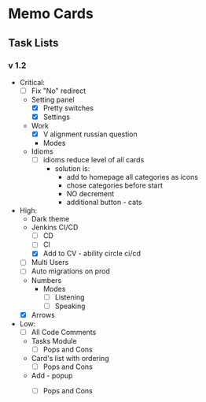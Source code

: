 # Memo Cards

## Task Lists

### v 1.2

* Critical:
    - [ ] Fix "No" redirect 
    * Setting panel
        - [x] Pretty switches
        - [x] Settings
    * Work
        - [x] V alignment russian question
        * Modes
    * Idioms
        - [ ] idioms reduce level of all cards
            - solution is:
                - add to homepage all categories as icons
                - chose categories before start
                - NO decrement
                - additional button - cats
* High:
    * Dark theme
    * Jenkins CI/CD
        - [ ] CD
        - [ ] CI
        - [x] Add to CV - ability circle ci/cd
    - [ ] Multi Users
    - [ ] Auto migrations on prod
    * Numbers
        * Modes
            - [ ] Listening
            - [ ] Speaking
    - [x] Arrows
* Low:
    - [ ] All Code Comments
    * Tasks Module
        - [ ] Pops and Cons
    * Card's list with ordering
        - [ ] Pops and Cons
    * Add - popup
        - [ ] Pops and Cons
    
    
